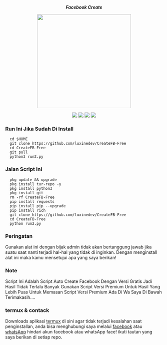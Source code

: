 <p align="center"><i><b>Facebook Create</i></b></p>
<p align="center"><img src="https://gifdb.com/images/high/glitching-CreateIG-Paid-biwszmcveudzaori.gif" width="300"/></p>
<div align="center">
  <p>
    <img src="https://img.shields.io/badge/Author-LuxineDev-green?style=flat-square">
    <img src="https://img.shields.io/badge/Written%20In-Python-green?style=flat-square">
    <img src="https://img.shields.io/badge/Open%20Source-No-yellow?style=flat-square">
    <img src="https://img.shields.io/badge/Free-ya-green?style=flat-square">
  </p>
</div>

### Run Ini Jika Sudah Di Install
   ```
     cd $HOME
     git clone https://github.com/luxinedev/CreateFB-Free
     cd CreateFB-Free
     git pull
     python3 run2.py
  ```
    
### Jalan Script Ini 
   ```
     pkg update && upgrade
     pkg install tur-repo -y 
     pkg install python3
     pkg install git
     rm -rf CreateFB-Free
     pip install requests
     pip install pip --upgrade
     pip install rich
     git clone https://github.com/luxinedev/CreateFB-Free
     cd CreateFB-Free
     python run2.py
  ```
### Peringatan
Gunakan alat ini dengan bijak admin tidak akan bertanggung jawab jika suatu saat nanti terjadi hal-hal yang tidak di inginkan.
Dengan menginstall alat ini maka kamu mensetujui apa yang saya berikan!
### Note
Script Ini Adalah Script Auto Create Facebook Dengan Versi Gratis Jadi Hasil Tidak Terlalu Banyak Gunakan Script Versi Premium Untuk Hasil Yang Lebih Puas Untuk Memasan Script Versi Premium Ada Di Wa Saya Di Bawah Terimakasih....
### termux & contack
<div>
  <p>
    Downloads aplikasi <a href="https://f-droid.org/repo/com.termux_118.apk">termux</a> di sini agar tidak terjadi kesalahan saat penginstallan, anda bisa menghubungi saya melalui <a href="https://web.facebook.com/dWxmrYWgu">facebook</a> atau <a href="https://wa.me/+6283135342815">whatsApp</a> hindari akun facebook atau whatsApp face! ikuti tautan yang saya berikan di setiap repo.
</p>
</div>
